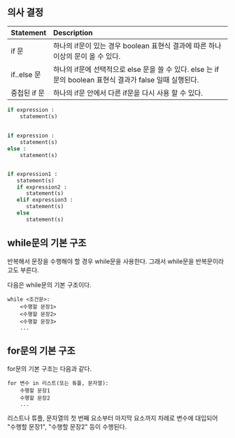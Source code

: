 ## 의사 결정

| Statement    | Description                                                  |
| :----------- | :----------------------------------------------------------- |
| if 문        | 하나의 if문이 있는 경우 boolean 표현식 결과에 따른 하나 이상의 문이 올 수 있다. |
| if..else 문  | 하나의 if문에 선택적으로 else 문을 쓸 수 있다. else 는 if문의 boolean 표현식 결과가 false 일때 실행된다. |
| 중첩된 if 문 | 하나의 if문 안에서 다른 if문을 다시 사용 할 수 있다.         |

```python
if expression :
    statement(s)
    
    
if expression :
    statement(s)
else :
    statement(s)


if expression1 :
   statement(s)
   if expression2 :
      statement(s)
   elif expression3 :
      statement(s)
   else
      statement(s)
```





## while문의 기본 구조

반복해서 문장을 수행해야 할 경우 while문을 사용한다. 그래서 while문을 반복문이라고도 부른다.

다음은 while문의 기본 구조이다.

```
while <조건문>:
    <수행할 문장1>
    <수행할 문장2>
    <수행할 문장3>
    ...
```





## for문의 기본 구조

for문의 기본 구조는 다음과 같다.

```
for 변수 in 리스트(또는 튜플, 문자열):
    수행할 문장1
    수행할 문장2
    ...
```

리스트나 튜플, 문자열의 첫 번째 요소부터 마지막 요소까지 차례로 변수에 대입되어 "수행할 문장1", "수행할 문장2" 등이 수행된다.